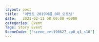 ```yaml
---
layout: post
title:  "이벤트_2019여름_0화_오프닝"
date:   2021-02-11 08:00:00 +0000
categories: Event
Tags: Story Event
SceneCode: ["scene_evt190627_cp0_q1_s10"]
---
```


